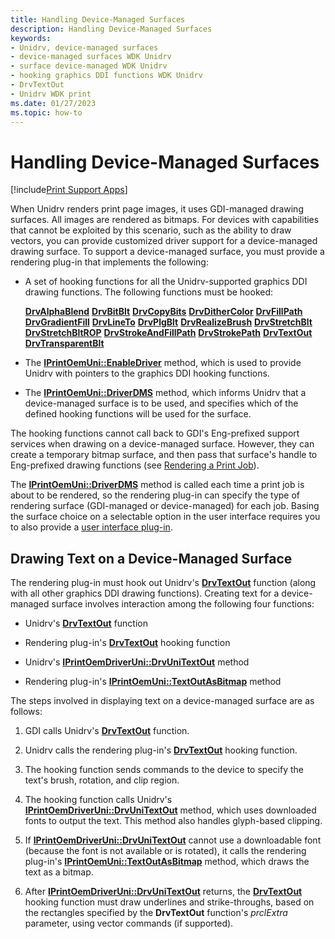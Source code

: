 ```yaml
---
title: Handling Device-Managed Surfaces
description: Handling Device-Managed Surfaces
keywords:
- Unidrv, device-managed surfaces
- device-managed surfaces WDK Unidrv
- surface device-managed WDK Unidrv
- hooking graphics DDI functions WDK Unidrv
- DrvTextOut
- Unidrv WDK print
ms.date: 01/27/2023
ms.topic: how-to
---
```


# Handling Device-Managed Surfaces

[!include[Print Support Apps](../includes/print-support-apps.md)]

When Unidrv renders print page images, it uses GDI-managed drawing surfaces. All images are rendered as bitmaps. For devices with capabilities that cannot be exploited by this scenario, such as the ability to draw vectors, you can provide customized driver support for a device-managed drawing surface. To support a device-managed surface, you must provide a rendering plug-in that implements the following:

- A set of hooking functions for all the Unidrv-supported graphics DDI drawing functions. The following functions must be hooked:

    [**DrvAlphaBlend**](/windows/win32/api/winddi/nf-winddi-drvalphablend)
    [**DrvBitBlt**](/windows/win32/api/winddi/nf-winddi-drvbitblt)
    [**DrvCopyBits**](/windows/win32/api/winddi/nf-winddi-drvcopybits)
    [**DrvDitherColor**](/windows/win32/api/winddi/nf-winddi-drvdithercolor)
    [**DrvFillPath**](/windows/win32/api/winddi/nf-winddi-drvfillpath)
    [**DrvGradientFill**](/windows/win32/api/winddi/nf-winddi-drvgradientfill)
    [**DrvLineTo**](/windows/win32/api/winddi/nf-winddi-drvlineto)
    [**DrvPlgBlt**](/windows/win32/api/winddi/nf-winddi-drvplgblt)
    [**DrvRealizeBrush**](/windows/win32/api/winddi/nf-winddi-drvrealizebrush)
    [**DrvStretchBlt**](/windows/win32/api/winddi/nf-winddi-drvstretchblt)
    [**DrvStretchBltROP**](/windows/win32/api/winddi/nf-winddi-drvstretchbltrop)
    [**DrvStrokeAndFillPath**](/windows/win32/api/winddi/nf-winddi-drvstrokeandfillpath)
    [**DrvStrokePath**](/windows/win32/api/winddi/nf-winddi-drvstrokepath)
    [**DrvTextOut**](/windows/win32/api/winddi/nf-winddi-drvtextout)
    [**DrvTransparentBlt**](/windows/win32/api/winddi/nf-winddi-drvtransparentblt)

- The [**IPrintOemUni::EnableDriver**](/windows-hardware/drivers/ddi/prcomoem/nf-prcomoem-iprintoemuni-enabledriver) method, which is used to provide Unidrv with pointers to the graphics DDI hooking functions.

- The [**IPrintOemUni::DriverDMS**](/windows-hardware/drivers/ddi/prcomoem/nf-prcomoem-iprintoemuni-driverdms) method, which informs Unidrv that a device-managed surface is to be used, and specifies which of the defined hooking functions will be used for the surface.

The hooking functions cannot call back to GDI's Eng-prefixed support services when drawing on a device-managed surface. However, they can create a temporary bitmap surface, and then pass that surface's handle to Eng-prefixed drawing functions (see [Rendering a Print Job](rendering-a-print-job.md)).

The [**IPrintOemUni::DriverDMS**](/windows-hardware/drivers/ddi/prcomoem/nf-prcomoem-iprintoemuni-driverdms) method is called each time a print job is about to be rendered, so the rendering plug-in can specify the type of rendering surface (GDI-managed or device-managed) for each job. Basing the surface choice on a selectable option in the user interface requires you to also provide a [user interface plug-in](user-interface-plug-ins.md).

## Drawing Text on a Device-Managed Surface

The rendering plug-in must hook out Unidrv's [**DrvTextOut**](/windows/win32/api/winddi/nf-winddi-drvtextout) function (along with all other graphics DDI drawing functions). Creating text for a device-managed surface involves interaction among the following four functions:

- Unidrv's [**DrvTextOut**](/windows/win32/api/winddi/nf-winddi-drvtextout) function

- Rendering plug-in's [**DrvTextOut**](/windows/win32/api/winddi/nf-winddi-drvtextout) hooking function

- Unidrv's [**IPrintOemDriverUni::DrvUniTextOut**](/windows-hardware/drivers/ddi/prcomoem/nf-prcomoem-iprintoemdriveruni-drvunitextout) method

- Rendering plug-in's [**IPrintOemUni::TextOutAsBitmap**](/windows-hardware/drivers/ddi/prcomoem/nf-prcomoem-iprintoemuni-textoutasbitmap) method

The steps involved in displaying text on a device-managed surface are as follows:

1. GDI calls Unidrv's [**DrvTextOut**](/windows/win32/api/winddi/nf-winddi-drvtextout) function.

1. Unidrv calls the rendering plug-in's [**DrvTextOut**](/windows/win32/api/winddi/nf-winddi-drvtextout) hooking function.

1. The hooking function sends commands to the device to specify the text's brush, rotation, and clip region.

1. The hooking function calls Unidrv's [**IPrintOemDriverUni::DrvUniTextOut**](/windows-hardware/drivers/ddi/prcomoem/nf-prcomoem-iprintoemdriveruni-drvunitextout) method, which uses downloaded fonts to output the text. This method also handles glyph-based clipping.

1. If [**IPrintOemDriverUni::DrvUniTextOut**](/windows-hardware/drivers/ddi/prcomoem/nf-prcomoem-iprintoemdriveruni-drvunitextout) cannot use a downloadable font (because the font is not available or is rotated), it calls the rendering plug-in's [**IPrintOemUni::TextOutAsBitmap**](/windows-hardware/drivers/ddi/prcomoem/nf-prcomoem-iprintoemuni-textoutasbitmap) method, which draws the text as a bitmap.

1. After [**IPrintOemDriverUni::DrvUniTextOut**](/windows-hardware/drivers/ddi/prcomoem/nf-prcomoem-iprintoemdriveruni-drvunitextout) returns, the [**DrvTextOut**](/windows/win32/api/winddi/nf-winddi-drvtextout) hooking function must draw underlines and strike-throughs, based on the rectangles specified by the **DrvTextOut** function's *prclExtra* parameter, using vector commands (if supported).

